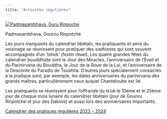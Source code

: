 ```yaml
---
title: "Activités régulières"
---
```


[ ![Padmasambhava, Guru Rinpoche](/images/img_guru_rinpoche-150x150.jpg) ](img_guru_rinpoche.jpg)

Padmasambhava, Gourou Rinpotché 

Les jours marquants du calendrier tibétain, les pratiquants et amis du voisinage se réunissent pour pratiquer des _sadhanas_ qui sont souvent accompagnés d’un ‘tshok’ (festin rituel). Les quatre grandes fêtes du calendrier bouddhiste sont le Jour des Miracles, l’anniversaire de l’Éveil et du Parinirvana du Bouddha, le Jour de la Roue de la Loi, et l’anniversaire de la Descente du Paradis de Toushita. D’autres jours spécialement consacrés à la pratique sont, par exemple, les dates anniversaires du parinirvana des grands maîtres, particulièrement ceux auquel Chanteloube est lié. 

Les pratiquants se réunissent pour l’offrande du ts’ok le 10ème et le 25ème jour de chaque mois lunaire du calendrier tibétain (jour de Gourou Rinpotché et jour des Dakinis) et aussi lors des anniversaires importants. 

[ Calendrier des pratiques régulières 2023 – 2024 ](Pratiques-régulières-2023-2024.pdf)
